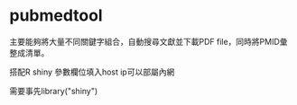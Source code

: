 # pubmedtool

主要能夠將大量不同關鍵字組合，自動搜尋文獻並下載PDF file，同時將PMID彙整成清單。

搭配R shiny 參數欄位填入host ip可以部屬內網

需要事先library("shiny")
